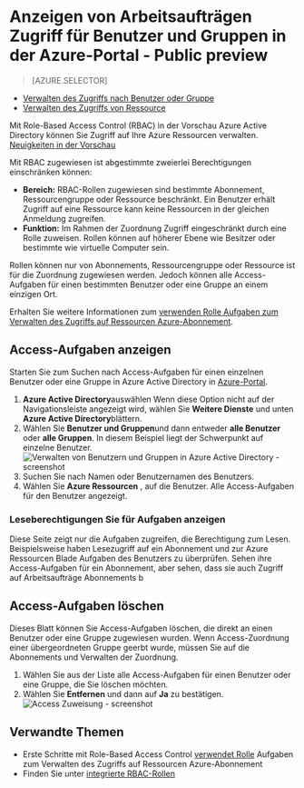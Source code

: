 <properties
    pageTitle="Azure Access Sammelvorgänge anzeigen | Microsoft Azure"
    description="Zeigen Sie an und verwalten Sie die Role-Based Access Control Arbeitsaufträge für alle Benutzer oder Gruppen in der Azure-portal"
    services="active-directory"
    documentationCenter=""
    authors="kgremban"
    manager="femila"
    editor="jeffsta"/>

<tags
    ms.service="active-directory"
    ms.devlang="na"
    ms.topic="article"
    ms.tgt_pltfrm="na"
    ms.workload="identity"
    ms.date="10/10/2016"
    ms.author="kgremban"/>

# <a name="view-access-assignments-for-users-and-groups-in-the-azure-portal---public-preview"></a>Anzeigen von Arbeitsaufträgen Zugriff für Benutzer und Gruppen in der Azure-Portal - Public preview

> [AZURE.SELECTOR]
- [Verwalten des Zugriffs nach Benutzer oder Gruppe](role-based-access-control-manage-assignments.md)
- [Verwalten des Zugriffs von Ressource](role-based-access-control-configure.md)

Mit Role-Based Access Control (RBAC) in der Vorschau Azure Active Directory können Sie Zugriff auf Ihre Azure Ressourcen verwalten. [Neuigkeiten in der Vorschau](active-directory-preview-explainer.md)

Mit RBAC zugewiesen ist abgestimmte zweierlei Berechtigungen einschränken können:

- **Bereich:** RBAC-Rollen zugewiesen sind bestimmte Abonnement, Ressourcengruppe oder Ressource beschränkt. Ein Benutzer erhält Zugriff auf eine Ressource kann keine Ressourcen in der gleichen Anmeldung zugreifen.
- **Funktion:** Im Rahmen der Zuordnung Zugriff eingeschränkt durch eine Rolle zuweisen. Rollen können auf höherer Ebene wie Besitzer oder bestimmte wie virtuelle Computer sein.

Rollen können nur von Abonnements, Ressourcengruppe oder Ressource ist für die Zuordnung zugewiesen werden. Jedoch können alle Access-Aufgaben für einen bestimmten Benutzer oder eine Gruppe an einem einzigen Ort.

Erhalten Sie weitere Informationen zum [verwenden Rolle Aufgaben zum Verwalten des Zugriffs auf Ressourcen Azure-Abonnement](role-based-access-control-configure.md).

##  <a name="view-access-assignments"></a>Access-Aufgaben anzeigen

Starten Sie zum Suchen nach Access-Aufgaben für einen einzelnen Benutzer oder eine Gruppe in Azure Active Directory in [Azure-Portal](http://portal.azure.com).

1. **Azure Active Directory**auswählen Wenn diese Option nicht auf der Navigationsleiste angezeigt wird, wählen Sie **Weitere Dienste** und unten **Azure Active Directory**blättern.
2. Wählen Sie **Benutzer und Gruppen**und dann entweder **alle Benutzer** oder **alle Gruppen**. In diesem Beispiel liegt der Schwerpunkt auf einzelne Benutzer.
    ![Verwalten von Benutzern und Gruppen in Azure Active Directory - screenshot](./media/role-based-access-control-manage-assignments/rbac_users_groups.png)
3. Suchen Sie nach Namen oder Benutzernamen des Benutzers.
4. Wählen Sie **Azure Ressourcen** , auf die Benutzer. Alle Access-Aufgaben für den Benutzer angezeigt.

### <a name="read-permissions-to-view-assignments"></a>Leseberechtigungen Sie für Aufgaben anzeigen

Diese Seite zeigt nur die Aufgaben zugreifen, die Berechtigung zum Lesen. Beispielsweise haben Lesezugriff auf ein Abonnement und zur Azure Ressourcen Blade Aufgaben des Benutzers zu überprüfen. Sehen ihre Access-Aufgaben für ein Abonnement, aber sehen, dass sie auch Zugriff auf Arbeitsaufträge Abonnements b

## <a name="delete-access-assignments"></a>Access-Aufgaben löschen

Dieses Blatt können Sie Access-Aufgaben löschen, die direkt an einen Benutzer oder eine Gruppe zugewiesen wurden. Wenn Access-Zuordnung einer übergeordneten Gruppe geerbt wurde, müssen Sie auf die Abonnements und Verwalten der Zuordnung.

1. Wählen Sie aus der Liste alle Access-Aufgaben für einen Benutzer oder eine Gruppe, die Sie löschen möchten.
2. Wählen Sie **Entfernen** und dann auf **Ja** zu bestätigen.
    ![Access Zuweisung - screenshot](./media/role-based-access-control-manage-assignments/delete_assignment.png)

## <a name="related-topics"></a>Verwandte Themen

- Erste Schritte mit Role-Based Access Control [verwendet Rolle](role-based-access-control-configure.md) Aufgaben zum Verwalten des Zugriffs auf Ressourcen Azure-Abonnement
- Finden Sie unter [integrierte RBAC-Rollen](role-based-access-built-in-roles.md)
